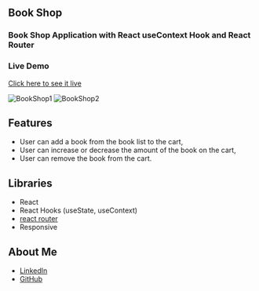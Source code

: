 ## Book Shop
### Book Shop Application with React useContext Hook and React Router

### Live Demo
[Click here to see it live](https://mbeklevic.github.io/book_shop/)

![BookShop1](https://user-images.githubusercontent.com/113860249/212528742-032284d2-4d5a-457a-b00b-14dd1aec1321.PNG)
![BookShop2](https://user-images.githubusercontent.com/113860249/212528752-808fa4aa-9b33-4769-bb74-0792e4693f2f.PNG)



## Features
- User can add a book from the book list to the cart,
- User can increase or decrease the amount of the book on the cart,
- User can remove the book from the cart.


## Libraries
- React 
- React Hooks (useState, useContext)
- [react router](https://www.npmjs.com/package/react-router-dom)
- Responsive


## About Me
- [LinkedIn](https://linkedin.com/in/mustafabekleviç/)
- [GitHub](https://github.com/MBeklevic)

